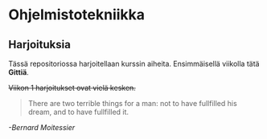 # Ohjelmistotekniikka

## Harjoituksia

Tässä repositoriossa harjoitellaan kurssin aiheita.
Ensimmäisellä viikolla tätä **Gittiä**.

~~Viikon 1 harjoitukset ovat vielä kesken.~~

> There are two terrible things for a man: not to have fullfilled his dream,
> and to have fullfilled it.

*-Bernard Moitessier* 
